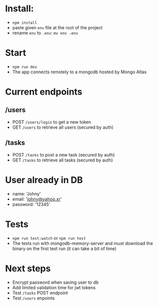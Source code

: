 # Install:

- `npm install`
- paste given `env` file at the root of the project
- rename `env` to `.env`: `mv env .env`

# Start

- `npm run dev`
- The app connects remotely to a mongodb hosted by Mongo Atlas

# Current endpoints

## /users

- POST `/users/login` to get a new token
- GET `/users` to retrieve all users (secured by auth)


## /tasks

- POST `/tasks` to post a new task (secured by auth)
- GET `/tasks` to retrieve all tasks (secured by auth)


# User already in DB

- name: 'Johny'
- email: 'johny@yahoo.xr'
- password: '12345'

# Tests

- `npm run test:watch` or `npm run test`
- The tests run with mongodb-memory-server and must download the binary on the first test run (it can take a bit of time)

# Next steps

- Encrypt password when saving user to db
- Add limited validation time for jwt tokens
- Test `/tasks` POST endpoint
- Test `/users` enpoints
